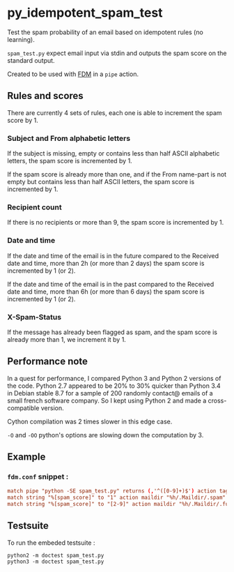 # py_idempotent_spam_test

Test the spam probability of an email based on idempotent rules (no learning).

`spam_test.py` expect email input via stdin and outputs the spam score on the standard output.

Created to be used with [FDM](https://github.com/nicm/fdm) in a `pipe` action.

## Rules and scores

There are currently 4 sets of rules, each one is able to increment the spam score by 1.

### Subject and From alphabetic letters

If the subject is missing, empty or contains less than half ASCII alphabetic letters, the spam score is incremented by 1.

If the spam score is already more than one, and if the From name-part is not empty but contains less than half ASCII letters, the spam score is incremented by 1.

### Recipient count

If there is no recipients or more than 9, the spam score is incremented by 1.

### Date and time

If the date and time of the email is in the future compared to the Received date and time, more than 2h (or more than 2 days) the spam score is incremented by 1 (or 2).

If the date and time of the email is in the past compared to the Received date and time, more than 6h (or more than 6 days) the spam score is incremented by 1 (or 2).

### X-Spam-Status

If the message has already been flagged as spam, and the spam score is already more than 1, we increment it by 1.

## Performance note

In a quest for performance, I compared Python 3 and Python 2 versions of the code. Python 2.7 appeared to be 20% to 30% quicker than Python 3.4 in Debian stable 8.7 for a sample of 200 randomly contact@ emails of a small french software company. So I kept using Python 2 and made a cross-compatible version.

Cython compilation was 2 times slower in this edge case.

`-O` and `-OO` python's options are slowing down the computation by 3.


## Example

### `fdm.conf` snippet :

```conf
match pipe "python -SE spam_test.py" returns (,'^([0-9]+)$') action tag "spam_score" value "%[command0]" continue
match string "%[spam_score]" to "1" action maildir "%h/.Maildir/.spam"
match string "%[spam_score]" to "[2-9]" action maildir "%h/.Maildir/.furspam"
```

## Testsuite

To run the embeded testsuite :
```shell
python2 -m doctest spam_test.py
python3 -m doctest spam_test.py
```
